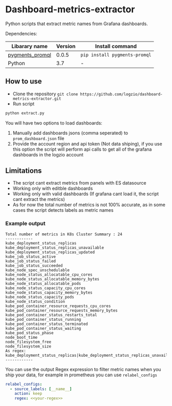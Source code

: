 # Dashboard-metrics-extractor
Python scripts that extract metric names from Grafana dashboards.

Dependencies:

| Libarary name | Version | Install command |
|---|---|---|
|[pygments_promql](https://pypi.org/project/pygments-promql/)|0.0.5|`pip install pygments-promql` |
|Python|3.7| - |

## How to use

* Clone the repository `git clone https://github.com/logzio/dashboard-metrics-extractor.git`
* Run script 
``` bash
python extract.py
```

You will have two options to load dashboards:
1. Manually add dashboards jsons (comma seperated) to `prom_dashboard.json` file
2. Provide the account region and api token (Not data shiping), if you use this option the script will perform api calls to get all of the grafana dashboards in the logzio account


## Limitations
* The script cant extract metrics from panels with ES datasource
* Working only with editble dashboards
* Working only with valid dashboards (If grafana cant load it, the script cant extract the metrics)
* As for now the total number of metrics is not 100% accurate, as in some cases the script detects labels as metric names

### Example output
```text
Total number of metrics in K8s Cluster Summary : 24
------------
kube_deployment_status_replicas
kube_deployment_status_replicas_unavailable
kube_deployment_status_replicas_updated
kube_job_status_active
kube_job_status_failed
kube_job_status_succeeded
kube_node_spec_unschedulable
kube_node_status_allocatable_cpu_cores
kube_node_status_allocatable_memory_bytes
kube_node_status_allocatable_pods
kube_node_status_capacity_cpu_cores
kube_node_status_capacity_memory_bytes
kube_node_status_capacity_pods
kube_node_status_condition
kube_pod_container_resource_requests_cpu_cores
kube_pod_container_resource_requests_memory_bytes
kube_pod_container_status_restarts_total
kube_pod_container_status_running
kube_pod_container_status_terminated
kube_pod_container_status_waiting
kube_pod_status_phase
node_boot_time
node_filesystem_free
node_filesystem_size
As regex: 
kube_deployment_status_replicas|kube_deployment_status_replicas_unavailable|kube_deployment_status_replicas_updated|kube_job_status_active|kube_job_status_failed|kube_job_status_succeeded|kube_node_info|kube_node_spec_unschedulable|kube_node_status_allocatable_cpu_cores|kube_node_status_allocatable_memory_bytes|kube_node_status_allocatable_pods|kube_node_status_capacity_cpu_cores|kube_node_status_capacity_memory_bytes|kube_node_status_capacity_pods|kube_node_status_condition|kube_pod_container_resource_requests_cpu_cores|kube_pod_container_resource_requests_memory_bytes|kube_pod_container_status_restarts_total|kube_pod_container_status_running|kube_pod_container_status_terminated|kube_pod_container_status_waiting|kube_pod_info|kube_pod_status_phase|node_boot_time|node_filesystem_free|node_filesystem_size
------------
```

You can use the output Regex expression to filter metric names when you ship your data, for example in prometheus you can use `relabel_configs`
```yaml
relabel_configs:
  - source_labels: [__name__]
    action: keep
    regex: <<your-regex>>
```
